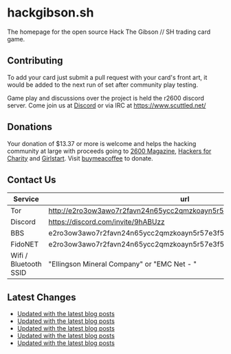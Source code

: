 # hackgibson.sh
The homepage for the open source Hack The Gibson // SH trading card game.


## Contributing

To add your card just submit a pull request with your card's front art, it would be added to the next run of set after community play testing.

Game play and discussions over the project is held the r2600 discord server. Come join us at [Discord](https://discord.com/invite/9hABUzz) or via IRC at https://www.scuttled.net/


## Donations

Your donation of $13.37 or more is welcome and helps the hacking community at large with proceeds going to [2600 Magazine](https://2600.com/), [Hackers for Charity](https://hackersforcharity.org) and [Girlstart](https://girlstart.org).  Visit [buymeacoffee](https://www.buymeacoffee.com/hackgibson.sh) to donate.


## Contact Us

Service | url
-|-
Tor | http://e2ro3ow3awo7r2favn24n65ycc2qmzkoayn5r57e3f56nvjwdcgg32ad.onion
Discord | https://discord.com/invite/9hABUzz
BBS | e2ro3ow3awo7r2favn24n65ycc2qmzkoayn5r57e3f56nvjwdcgg32ad.onion:23
FidoNET | e2ro3ow3awo7r2favn24n65ycc2qmzkoayn5r57e3f56nvjwdcgg32ad.onion:24554
Wifi / Bluetooth SSID | "Ellingson Mineral Company" or "EMC Net - <fidonet address>"

## Latest Changes
<!-- BLOG-POST-LIST:START -->
- [Updated with the latest blog posts](https://github.com/DFW2600/hackgibson.sh/commit/01c10c43e1bd5e78891dc059b84b9a6075c6be61)
- [Updated with the latest blog posts](https://github.com/DFW2600/hackgibson.sh/commit/9b443a1b5a1f30e2baa2c531f527065febc1e269)
- [Updated with the latest blog posts](https://github.com/DFW2600/hackgibson.sh/commit/082bbbe9fe0622165b4069c8b8e488b7b564e1e7)
- [Updated with the latest blog posts](https://github.com/DFW2600/hackgibson.sh/commit/a8018c8478907aa571dc419a8e7d12745f28ff48)
- [Updated with the latest blog posts](https://github.com/DFW2600/hackgibson.sh/commit/8402237aebbce08b66557e14001ff7ebf1066149)
<!-- BLOG-POST-LIST:END -->
